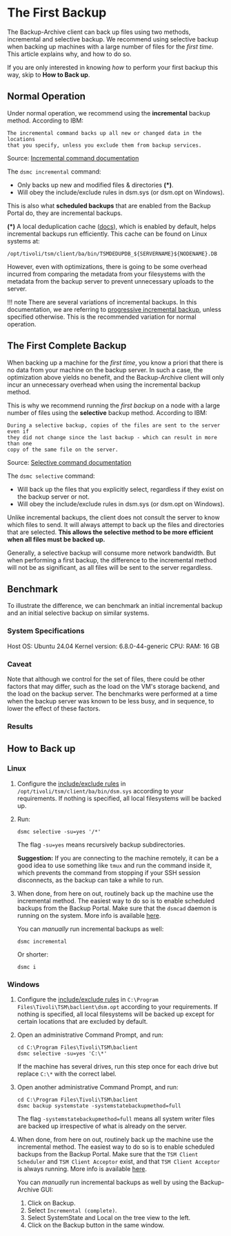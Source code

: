 The First Backup
=========================

The Backup-Archive client can back up files using two methods, incremental and
selective backup. We recommend using selective backup when backing up machines
with a large number of files for the _first time_. 
This article explains why, and how to do so.

If you are only interested in knowing _how_ to perform
your first backup this way, skip to **How to Back up**.

Normal Operation
------------------
Under normal operation, we recommend using the **incremental** backup method. 
According to IBM:
```
The incremental command backs up all new or changed data in the locations 
that you specify, unless you exclude them from backup services.
```
Source: <a target="_blank" href="https://www.ibm.com/docs/en/storage-protect/8.1.24?topic=commands-incremental">
Incremental command documentation</a>

The `dsmc incremental` command:

- Only backs up new and modified files & directories **(*)**.
- Will obey the include/exclude rules in dsm.sys (or dsm.opt on Windows).

This is also what 
**scheduled backups** that are enabled from the Backup Portal do, 
they are incremental backups.

**(*)** A local deduplication cache (<a target="_blank" href="https://www.ibm.com/docs/en/storage-protect/8.1.24?topic=reference-enablededupcache">docs</a>), which is enabled by default, helps 
incremental backups run efficiently. This cache can be found on Linux systems 
at:
```
/opt/tivoli/tsm/client/ba/bin/TSMDEDUPDB_${SERVERNAME}${NODENAME}.DB
```
However, even with optimizations, there is 
going to be some overhead incurred from comparing the metadata from your 
filesystems with the metadata from the backup server to prevent
unnecessary uploads to the server.

!!! note
      There are several variations of incremental backups. In this documentation, we
      are referring to <a target="_blank" href="https://www.ibm.com/docs/en/storage-protect/8.1.24?topic=use-file-backup-techniques#r_client_bup_method_filebackup__prog_incr__title__1">
progressive incremental backup</a>, unless specified otherwise. This is the recommended variation for normal 
      operation.

The First Complete Backup
----------------------------
When backing up a machine for the _first time_, you know a priori that there is 
no data from your machine on the backup server. 
In such a case, the optimization above yields no benefit, 
and the Backup-Archive client will only incur an unnecessary overhead when using 
the incremental backup method.

This is why we recommend running the _first backup_ on a node with a large 
number of files using the 
**selective** backup method. According to IBM:
```
During a selective backup, copies of the files are sent to the server even if 
they did not change since the last backup - which can result in more than one 
copy of the same file on the server.
```
Source: <a target="_blank" href="https://www.ibm.com/docs/en/storage-protect/8.1.24?topic=commands-selective">
Selective command documentation</a>


The `dsmc selective` command:

- Will back up the files that you explicitly select, regardless if they exist
  on the backup server or not.
- Will obey the include/exclude rules in dsm.sys (or dsm.opt on Windows).

Unlike incremental backups, the client does not 
consult the server to know which files to send. It will always attempt to back 
up the files and directories that are selected. **This allows the selective
method to be more efficient when all files must be backed up.**

Generally, a selective backup will consume more network bandwidth. But when 
performing a first backup, the difference to the incremental method will not
be as significant, as all files will be sent to the server regardless.

Benchmark
----------
To illustrate the difference, we can benchmark an initial incremental backup 
and an initial selective backup on similar systems. 

### System Specifications

Host OS: Ubuntu 24.04
Kernel version: 6.8.0-44-generic
CPU: 
RAM: 16 GB

### Caveat

Note that although we control for the set of files, there could be other 
factors that may differ, such as the load on the VM's storage backend, 
and the load on the backup server. 
The benchmarks were performed at a time when the backup server was known to 
be less busy, and in sequence, to lower the effect of these factors.

### Results



How to Back up
---------------

### Linux

1. Configure the [include/exclude rules](../howto/include-exclude.md) in 
   `/opt/tivoli/tsm/client/ba/bin/dsm.sys` according to your
   requirements. If nothing is specified, all local filesystems will be
   backed up.

2. Run:
   ```
   dsmc selective -su=yes '/*'
   ```
   The flag `-su=yes` means recursively backup subdirectories.

   **Suggestion:** If you are connecting to the machine remotely, it can be 
   a good 
   idea to use something like `tmux` and run the command inside it, which 
   prevents the command from stopping if your SSH session disconnects, 
   as the backup can take a while to run.
3. When done, from here on out, routinely back up the machine use the 
   incremental method. The easiest way to do so is to enable scheduled backups
   from the Backup Portal. Make sure that the `dsmcad` daemon is running
   on the system. More info is available [here](../install/linux.md#schedule-daily-backups).

   You can _manually_ run incremental backups as well:
   ```
   dsmc incremental
   ```
   Or shorter:
   ```
   dsmc i
   ```

### Windows

1. Configure the [include/exclude rules](../howto/include-exclude.md) in 
   `C:\Program Files\Tivoli\TSM\baclient\dsm.opt` according to your
   requirements. If nothing is specified, all local filesystems will be
   backed up except for certain locations that are excluded by default.

2. Open an administrative Command Prompt, and run:
   ```
   cd C:\Program Files\Tivoli\TSM\baclient
   dsmc selective -su=yes 'C:\*'
   ```
   If the machine has several drives, run this step once for each drive but 
   replace `C:\*` with the correct label.
3. Open another administrative Command Prompt, and run:
   ```
   cd C:\Program Files\Tivoli\TSM\baclient
   dsmc backup systemstate -systemstatebackupmethod=full
   ```
   The flag `-systemstatebackupmethod=full` means all system writer files are 
   backed up irrespective of what is already on the server.

4. When done, from here on out, routinely back up the machine use the 
   incremental method. The easiest way to do so is to enable scheduled backups
   from the Backup Portal. Make sure that the `TSM Client Scheduler` and 
   `TSM Client Acceptor` exist, and that `TSM Client Acceptor` is always 
   running. More info is available 
   [here](../install/windows.md#schedule-daily-backups).

    You can _manually_ run incremental backups as well by using the 
    Backup-Archive GUI:

      1. Click on Backup.
      2. Select `Incremental (complete)`.
      3. Select SystemState and Local on the tree view to the left.
      4. Click on the Backup button in the same window.
